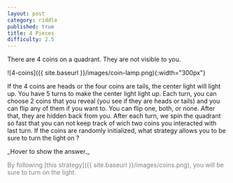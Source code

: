 ```yaml
---
layout: post
category: riddle
published: true
title: 4 Pieces
difficulty: 2.5
---
```


There are 4 coins on a quadrant. They are not visible to you.

![4-coins]({{ site.baseurl }}/images/coin-lamp.png){:width="300px"}


If the 4 coins are heads or the four coins are tails, the center light will light up.
You have 5 turns to make the center light light up.
Each turn, you can choose 2 coins that you reveal (you see if they are heads or tails) and you can flip any of them if you want to. You can flip one, both, or none. After that, they are hidden back from you.
After each turn, we spin the quadrant so fast that you can not keep track of wich two coins you interacted with last turn. 
If the coins are randomly initialized, what strategy allows you to be sure to turn the light on ?


<div markdown="1" class='answer-title'>_Hover to show the answer._
</div>
<div class='answer-wrapper'>
<div markdown="1" class='answer' style="color: grey">

By following [this strategy]({{ site.baseurl }}/images/coins.png), you will be sure to turn on the light.



</div>
</div>
